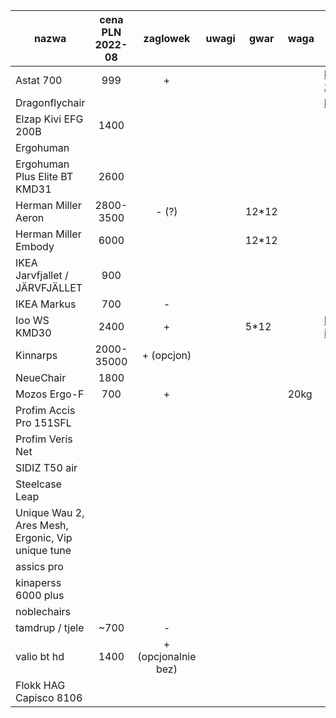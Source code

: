 | nazwa                                                | cena PLN 2022-08   | zaglowek            | uwagi                       | gwar  | waga  | link                                                        |
| ---------------------------------------------------- | :----------------: | :-----------------: | :-------------------------: | ----- | ----- | ----                                                        |
| Astat 700                                            | 999                | +                   |                             |       |       | https://pl.genesis-zone.com/produkt/astat-700-black         |
| Dragonflychair                                       |                    |                     |                             |       |       | https://www.dragonflychair.com/                             |
| Elzap Kivi EFG 200B                                  | 1400               |                     |                             |       |       |                                                             |
| Ergohuman                                            |                    |                     |                             |       |       |                                                             |
| Ergohuman Plus Elite BT KMD31                        | 2600               |                     |                             |       |       |                                                             |
| Herman Miller Aeron                                  | 2800-3500          | - (?)               |                             | 12*12 |       |                                                             |
| Herman Miller Embody                                 | 6000               |                     |                             | 12*12 |       |                                                             |
| IKEA Jarvfjallet / JÄRVFJÄLLET                       | 900                |                     |                             |       |       |                                                             |
| IKEA Markus                                          | 700                | -                   |                             |       |       |                                                             |
| Ioo WS KMD30                                         | 2400               | +                   |                             | 5*12  |       | https://www.centrumkrzesel.pl/fotel-ioo-ws-kmd30-24h/3343/p |
| Kinnarps                                             | 2000-35000         | + (opcjon)          |                             |       |       |                                                             |
| NeueChair                                            | 1800               |                     |                             |       |       |                                                             |
| Mozos Ergo-F                                         | 700                | +                   |                             |       | 20kg  |                                                             |
| Profim Accis Pro 151SFL                              |                    |                     |                             |       |       |                                                             |
| Profim Veris Net                                     |                    |                     |                             |       |       |                                                             |
| SIDIZ T50 air                                        |                    |                     |                             |       |       |                                                             |
| Steelcase Leap                                       |                    |                     |                             |       |       |                                                             |
| Unique Wau 2, Ares Mesh, Ergonic, Vip   unique tune  |                    |                     |                             |       |       |                                                             |
| assics pro                                           |                    |                     |                             |       |       |                                                             |
| kinaperss 6000 plus                                  |                    |                     |                             |       |       |                                                             |
| noblechairs                                          |                    |                     |                             |       |       |                                                             |
| tamdrup / tjele                                      | ~700               | -                   |                             |       |       |                                                             |
| valio bt hd                                          | 1400               | + (opcjonalnie bez) |                             |       |       |                                                             |
| Flokk HAG Capisco 8106                               |                    |                     |                             |       |       |                                                             |
